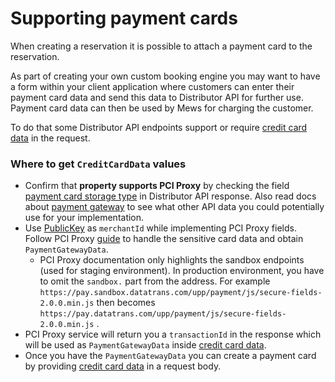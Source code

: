# Supporting payment cards

When creating a reservation it is possible to attach a payment card to the reservation.

As part of creating your own custom booking engine you may want to have a form within your client application where customers
can enter their payment card data and send this data to Distributor API for further use. Payment card data can then
be used by Mews for charging the customer.

To do that some Distributor API endpoints support or require [credit card data](../operations.md#credit-card-data)
in the request.

### Where to get `CreditCardData` values

* Confirm that **property supports PCI Proxy** by checking the field [payment card storage type](../operations.md#payment-card-storage-type) in Distributor API response. Also read docs about [payment gateway](../operations.md#payment-gateway) to see what other API data you could potentially use for your implementation.
* Use [PublicKey](../operations.md#payment-gateway) as `merchantId` while implementing PCI Proxy fields. Follow PCI Proxy [guide](https://docs.pci-proxy.com/collect-and-store-cards/capture-iframes) to handle the sensitive card data and obtain `PaymentGatewayData`.
  * PCI Proxy documentation only highlights the sandbox endpoints (used for staging environment). In production environment, you have to omit the `sandbox.` part from the address. For example `https://pay.sandbox.datatrans.com/upp/payment/js/secure-fields-2.0.0.min.js` then becomes `https://pay.datatrans.com/upp/payment/js/secure-fields-2.0.0.min.js` .
* PCI Proxy service will return you a `transactionId` in the response which will be used as `PaymentGatewayData` inside [credit card data](../operations.md#credit-card-data).
* Once you have the `PaymentGatewayData` you can create a payment card by providing [credit card data](../operations.md#credit-card-data) in a request body.

